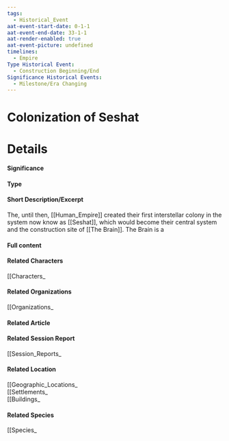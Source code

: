 ```yaml
---
tags:
  - Historical_Event
aat-event-start-date: 0-1-1
aat-event-end-date: 33-1-1
aat-render-enabled: true
aat-event-picture: undefined
timelines:
  - Empire
Type Historical Event:
  - Construction Beginning/End
Significance Historical Events:
  - Milestone/Era Changing
---
```

# Colonization of Seshat



# Details
#### Significance
#### Type
#### Short Description/Excerpt
The, until then, [[Human_Empire]] created their first interstellar colony in the system now know as [[Seshat]], which would become their central system and the construction site of [[The Brain]]. The Brain is a

#### Full content
#### Related Characters
[[Characters_
#### Related Organizations
[[Organizations_
#### Related Article
#### Related Session Report
[[Session_Reports_
#### Related Location
[[Geographic_Locations_  
[[Settlements_  
[[Buildings_
#### Related Species
[[Species_


